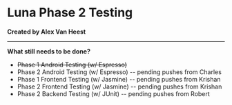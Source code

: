 # Luna Phase 2 Testing

**Created by Alex Van Heest**

****

**What still needs to be done?**

* ~~Phase 1 Android Testing (w/ Espresso)~~
* Phase 2 Android Testing (w/ Espresso) -- pending pushes from Charles
* Phase 1 Frontend Testing (w/ Jasmine) -- pending pushes from Krishan
* Phase 2 Frontend Testing (w/ Jasmine) -- pending pushes from Krishan
* Phase 2 Backend Testing (w/ JUnit) -- pending pushes from Robert